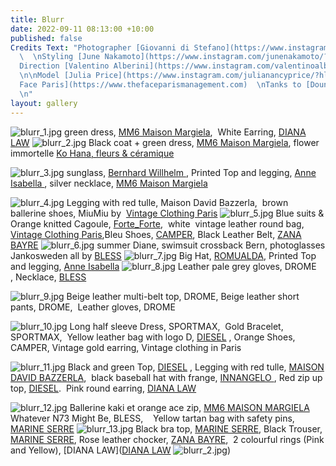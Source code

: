 ```yaml
---
title: Blurr
date: 2022-09-11 08:13:00 +10:00
published: false
Credits Text: "Photographer [Giovanni di Stefano](https://www.instagram.com/__giovanni__di__stefano/?hl=en)
  \  \nStyling [June Nakamoto](https://www.instagram.com/junenakamoto/?hl=en)  \nArt
  Direction [Valentino Alberini](https://www.instagram.com/valentinoalberini/?hl=en)
  \n\nModel [Julia Price](https://www.instagram.com/julianancyprice/?hl=en) @ [The
  Face Paris](https://www.thefaceparismanagement.com)  \nTanks to [Dounia](https://www.instagram.com/doudouc_/?hl=en)
  \n"
layout: gallery
---
```


![blurr_1.jpg](/uploads/blurr_1.jpg)
green dress, [MM6 Maison Margiela](https://www.maisonmargiela.com/en-au/mm6/women/),  White Earring, [DIANA LAW](https://dianalaw.com)
![blurr_2.jpg](/uploads/blurr_2.jpg)
Black coat + green dress, [MM6 Maison Margiela](https://www.maisonmargiela.com/en-au/mm6/women/), flower immortelle [Ko Hana, fleurs & céramique](https://www.instagram.com/kohanafleursceramique/?hl=en)

![blurr_3.jpg](/uploads/blurr_3.jpg)
sunglass, [Bernhard Willhelm ](http://www.bernhardwillhelm.com),  Printed Top and legging, [Anne Isabella ](https://anneisabella.com), silver necklace, [MM6 Maison Margiela](https://www.maisonmargiela.com/en-au/maison-margiela/women/accessories/jewellery/)

![blurr_4.jpg](/uploads/blurr_4.jpg)
Legging with red tulle, Maison David Bazzerla, 
brown ballerine shoes, MiuMiu by  [Vintage Clothing Paris](https://www.instagram.com/vintageclothingparis/?hl=en) 
![blurr_5.jpg](/uploads/blurr_5.jpg)
Blue suits & Orange knitted Cagoule, [Forte_Forte](https://www.instagram.com/forte_forte/?hl=en),  white  vintage leather round bag, [Vintage Clothing Paris](https://www.instagram.com/vintageclothingparis/?hl=en),Bleu Shoes,  [CAMPER](https://www.camper.com/en_AU/women/shoes/med_sneakers_women?gclid=CjwKCAjwyaWZBhBGEiwACslQo0EFv5Sza6V0PiIRj8umbY9fn41by9AdaxGky3yO-nvsln60iBHMuBoCJk0QAvD_BwE), Black Leather Belt, [ZANA BAYRE](https://www.instagram.com/zanabayne/)
![blurr_6.jpg](/uploads/blurr_6.jpg)
summer Diane, swimsuit crossback Bern, photoglasses Jankosweden all by [BLESS](https://www.instagram.com/blessfashion.online/?hl=en)
![blurr_7.jpg](/uploads/blurr_7.jpg)
Big Hat, [ROMUALDA](https://www.instagram.com/romu.alda/?hl=en),
Printed Top and legging, [Anne Isabella](https://www.instagram.com/anne___isabella/)
![blurr_8.jpg](/uploads/blurr_8.jpg)
Leather pale grey gloves, DROME , Necklace, [BLESS](https://www.instagram.com/blessfashion.online/?hl=en)

![blurr_9.jpg](/uploads/blurr_9.jpg)
Beige leather multi-belt top, DROME,
Beige leather short pants, DROME, 
Leather gloves, DROME

![blurr_10.jpg](/uploads/blurr_10.jpg)
Long half sleeve Dress, SPORTMAX,  Gold Bracelet, SPORTMAX,  Yellow leather bag with logo D, [DIESEL](https://www.instagram.com/diesel/) , Orange Shoes, CAMPER, Vintage gold earring, Vintage clothing in Paris 

![blurr_11.jpg](/uploads/blurr_11.jpg)
Black and green Top, [DIESEL](https://www.instagram.com/diesel/) ,  Legging with red tulle, [MAISON DAVID BAZZERLA](https://www.instagram.com/maisondavidebazzerla/?hl=en),  black baseball hat with frange, [INNANGELO ](https://www.instagram.com/innangelo/?hl=en), Red zip up top, [DIESEL](https://www.instagram.com/diesel/).  Pink round earring, [DIANA LAW](https://dianalaw.com)

![blurr_12.jpg](/uploads/blurr_12.jpg)
Ballerine kaki et orange ace zip, [MM6 MAISON MARGIELA](https://www.maisonmargiela.com/en-au/mm6/women/) 
Whatever N73 Might Be, BLESS,    
Yellow tartan bag with safety pins, [MARINE SERRE](https://www.marineserre.com/en-int)
![blurr_13.jpg](/uploads/blurr_13.jpg)
Black bra top, [MARINE SERRE](https://www.marineserre.com/en-int), Black Trouser, [MARINE SERRE](https://www.marineserre.com/en-int), Rose leather chocker, [ZANA BAYRE](https://www.instagram.com/zanabayne/),  2 colourful rings (Pink and Yellow), [DIANA LAW]([DIANA LAW](https://dianalaw.com)
![blurr_2.jpg](/uploads/blurr_2.jpg))
